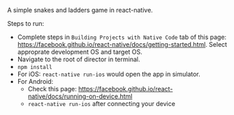 A simple snakes and ladders game in react-native.

Steps to run:
- Complete steps in `Building Projects with Native Code` tab of this page: https://facebook.github.io/react-native/docs/getting-started.html. Select approprate development OS and target OS.
- Navigate to the root of director in terminal.
- `npm install`
- For iOS: `react-native run-ios` would open the app in simulator.
- For Android:
  - Check this page: https://facebook.github.io/react-native/docs/running-on-device.html
  - `react-native run-ios` after connecting your device